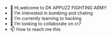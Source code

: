 - 👋 Hi,welcome to DK APPUZZ FIGHTING ARMY
- 👀 I’m interested in bombing and chating
- 🌱 I’m currently learning to hacking
- 💞️ I’m looking to collaborate on cr7
- 📫 How to reach me this

<!---
DKAPPUZZ/DKAPPUZZ is a ✨ special ✨ repository because its `README.md` (this file) appears on your GitHub profile.
You can click the Preview link to take a look at your changes.
--->
